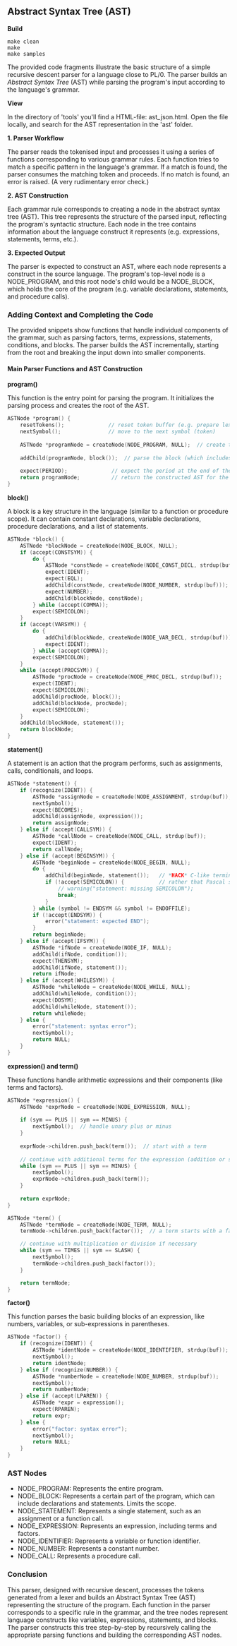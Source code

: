 
## Abstract Syntax Tree (AST)

__Build__

```shell
make clean
make
make samples
```

The provided code fragments illustrate the basic structure of a simple recursive descent parser for a
language close to PL/0. The parser builds an *Abstract Syntax Tree* (AST) while parsing the program's
input according to the language's grammar.

__View__

In the directory of 'tools' you'll find a HTML-file: ast_json.html. Open the file locally, and search
for the AST representation in the 'ast' folder.


__1. Parser Workflow__

The parser reads the tokenised input and processes it using a series of functions corresponding to
various grammar rules. Each function tries to match a specific pattern in the language's grammar.
If a match is found, the parser consumes the matching token and proceeds. If no match is found,
an error is raised. (A very rudimentary error check.)

__2. AST Construction__

Each grammar rule corresponds to creating a node in the abstract syntax tree (AST). This tree represents
the structure of the parsed input, reflecting the program's syntactic structure. Each node in the
tree contains information about the language construct it represents (e.g. expressions, statements,
terms, etc.).

__3. Expected Output__

The parser is expected to construct an AST, where each node represents a construct in the source
language. The program's top-level node is a NODE_PROGRAM, and this root node's child would be a
NODE_BLOCK, which holds the core of the program (e.g. variable declarations, statements, and
procedure calls).


### Adding Context and Completing the Code

The provided snippets show functions that handle individual components of the grammar, such as
parsing factors, terms, expressions, statements, conditions, and blocks. The parser builds the
AST incrementally, starting from the root and breaking the input down into smaller components.


#### Main Parser Functions and AST Construction


__program()__

This function is the entry point for parsing the program. It initializes the parsing process and
creates the root of the AST.

```c
ASTNode *program() {
    resetTokens();              // reset token buffer (e.g. prepare lexer)
    nextSymbol();               // move to the next symbol (token)
    
    ASTNode *programNode = createNode(NODE_PROGRAM, NULL);  // create the root AST node (program)
    
    addChild(programNode, block());  // parse the block (which includes statements, variable declarations, etc.)
    
    expect(PERIOD);              // expect the period at the end of the program
    return programNode;          // return the constructed AST for the program
}
```

__block()__

A block is a key structure in the language (similar to a function or procedure scope).
It can contain constant declarations, variable declarations, procedure declarations,
and a list of statements.

```c
ASTNode *block() {
    ASTNode *blockNode = createNode(NODE_BLOCK, NULL);
    if (accept(CONSTSYM)) {
        do {
            ASTNode *constNode = createNode(NODE_CONST_DECL, strdup(buf));
            expect(IDENT);
            expect(EQL);
            addChild(constNode, createNode(NODE_NUMBER, strdup(buf)));
            expect(NUMBER);
            addChild(blockNode, constNode);
        } while (accept(COMMA));
        expect(SEMICOLON);
    }
    if (accept(VARSYM)) {
        do {
            addChild(blockNode, createNode(NODE_VAR_DECL, strdup(buf)));
            expect(IDENT);
        } while (accept(COMMA));
        expect(SEMICOLON);
    }
    while (accept(PROCSYM)) {
        ASTNode *procNode = createNode(NODE_PROC_DECL, strdup(buf));
        expect(IDENT);
        expect(SEMICOLON);
        addChild(procNode, block());
        addChild(blockNode, procNode);
        expect(SEMICOLON);
    }
    addChild(blockNode, statement());
    return blockNode;
}
```


__statement()__

A statement is an action that the program performs, such as assignments, calls, conditionals, and loops.

```c
ASTNode *statement() {
    if (recognize(IDENT)) {
        ASTNode *assignNode = createNode(NODE_ASSIGNMENT, strdup(buf));
        nextSymbol();
        expect(BECOMES);
        addChild(assignNode, expression());
        return assignNode;
    } else if (accept(CALLSYM)) {
        ASTNode *callNode = createNode(NODE_CALL, strdup(buf));
        expect(IDENT);
        return callNode;
    } else if (accept(BEGINSYM)) {
        ASTNode *beginNode = createNode(NODE_BEGIN, NULL);
        do {
            addChild(beginNode, statement());   // *HACK* C-like termination 'begin s1; s2; end'
            if (!accept(SEMICOLON)) {           // rather that Pascal separation 'begin s1 ; s2 end'
                // warning("statement: missing SEMICOLON");
                break;
            }
        } while (symbol != ENDSYM && symbol != ENDOFFILE);
        if (!accept(ENDSYM)) {
            error("statement: expected END");
        }
        return beginNode;
    } else if (accept(IFSYM)) {
        ASTNode *ifNode = createNode(NODE_IF, NULL);
        addChild(ifNode, condition());
        expect(THENSYM);
        addChild(ifNode, statement());
        return ifNode;
    } else if (accept(WHILESYM)) {
        ASTNode *whileNode = createNode(NODE_WHILE, NULL);
        addChild(whileNode, condition());
        expect(DOSYM);
        addChild(whileNode, statement());
        return whileNode;
    } else {
        error("statement: syntax error");
        nextSymbol();
        return NULL;
    }
}
```


__expression() and term()__

These functions handle arithmetic expressions and their components (like terms and factors).

```c
ASTNode *expression() {
    ASTNode *exprNode = createNode(NODE_EXPRESSION, NULL);
    
    if (sym == PLUS || sym == MINUS) {
        nextSymbol();  // handle unary plus or minus
    }
    
    exprNode->children.push_back(term());  // start with a term
    
    // continue with additional terms for the expression (addition or subtraction)
    while (sym == PLUS || sym == MINUS) {
        nextSymbol();
        exprNode->children.push_back(term());
    }
    
    return exprNode;
}

ASTNode *term() {
    ASTNode *termNode = createNode(NODE_TERM, NULL);
    termNode->children.push_back(factor());  // a term starts with a factor

    // continue with multiplication or division if necessary
    while (sym == TIMES || sym == SLASH) {
        nextSymbol();
        termNode->children.push_back(factor());
    }

    return termNode;
}
```


__factor()__

This function parses the basic building blocks of an expression, like numbers, variables, or sub-expressions in parentheses.

```c
ASTNode *factor() {
    if (recognize(IDENT)) {
        ASTNode *identNode = createNode(NODE_IDENTIFIER, strdup(buf));
        nextSymbol();
        return identNode;
    } else if (recognize(NUMBER)) {
        ASTNode *numberNode = createNode(NODE_NUMBER, strdup(buf));
        nextSymbol();
        return numberNode;
    } else if (accept(LPAREN)) {
        ASTNode *expr = expression();
        expect(RPAREN);
        return expr;
    } else {
        error("factor: syntax error");
        nextSymbol();
        return NULL;
    }
}
```

### AST Nodes
- NODE_PROGRAM: Represents the entire program.
- NODE_BLOCK: Represents a certain part of the program, which can include declarations and statements. Limits the scope.
- NODE_STATEMENT: Represents a single statement, such as an assignment or a function call.
- NODE_EXPRESSION: Represents an expression, including terms and factors.
- NODE_IDENTIFIER: Represents a variable or function identifier.
- NODE_NUMBER: Represents a constant number.
- NODE_CALL: Represents a procedure call.


### Conclusion

This parser, designed with recursive descent, processes the tokens generated from a lexer and
builds an Abstract Syntax Tree (AST) representing the structure of the program. Each function
in the parser corresponds to a specific rule in the grammar, and the tree nodes represent language
constructs like variables, expressions, statements, and blocks. The parser constructs this tree
step-by-step by recursively calling the appropriate parsing functions and building the corresponding
AST nodes.
